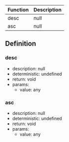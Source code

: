 |Function    |Description                                   |
|------------|----------------------------------------------|
|desc|null|
|asc|null|

## Definition

### desc

- description: null
- deterministic: undefined
- return: void
- params:
	- value: any

### asc

- description: null
- deterministic: undefined
- return: void
- params:
	- value: any
